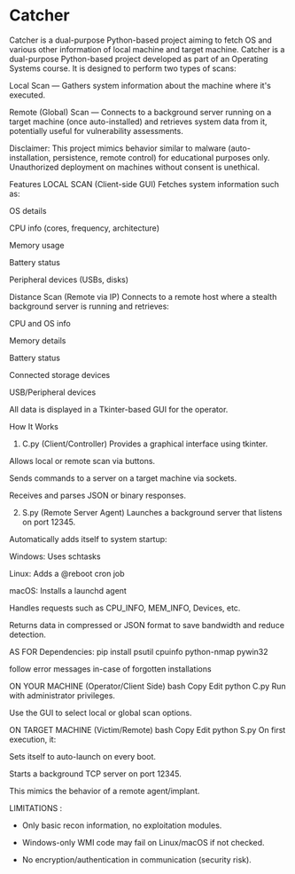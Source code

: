 # Catcher
Catcher is a dual-purpose Python-based project aiming to fetch OS and various other information of local machine and target machine.
Catcher is a dual-purpose Python-based project developed as part of an Operating Systems course. It is designed to perform two types of scans:

Local Scan — Gathers system information about the machine where it's executed.

Remote (Global) Scan — Connects to a background server running on a target machine (once auto-installed) and retrieves system data from it, potentially useful for vulnerability assessments.

Disclaimer: This project mimics behavior similar to malware (auto-installation, persistence, remote control) for educational purposes only. Unauthorized deployment on machines without consent is unethical.

Features
LOCAL SCAN (Client-side GUI)
Fetches system information such as:

OS details

CPU info (cores, frequency, architecture)

Memory usage

Battery status

Peripheral devices (USBs, disks)

Distance Scan (Remote via IP)
Connects to a remote host where a stealth background server is running and retrieves:

CPU and OS info

Memory details

Battery status

Connected storage devices

USB/Peripheral devices

All data is displayed in a Tkinter-based GUI for the operator.

How It Works
1. C.py (Client/Controller)
Provides a graphical interface using tkinter.

Allows local or remote scan via buttons.

Sends commands to a server on a target machine via sockets.

Receives and parses JSON or binary responses.

2. S.py (Remote Server Agent)
Launches a background server that listens on port 12345.

Automatically adds itself to system startup:

Windows: Uses schtasks

Linux: Adds a @reboot cron job

macOS: Installs a launchd agent

Handles requests such as CPU_INFO, MEM_INFO, Devices, etc.

Returns data in compressed or JSON format to save bandwidth and reduce detection.

AS FOR Dependencies: 
  pip install psutil cpuinfo python-nmap pywin32

follow error messages in-case of forgotten installations

ON YOUR MACHINE (Operator/Client Side)
bash
Copy
Edit
python C.py
Run with administrator privileges.

Use the GUI to select local or global scan options.

ON TARGET MACHINE (Victim/Remote)
bash
Copy
Edit
python S.py
On first execution, it:

Sets itself to auto-launch on every boot.

Starts a background TCP server on port 12345.

This mimics the behavior of a remote agent/implant.

LIMITATIONS :

*  Only basic recon information, no exploitation modules.

*  Windows-only WMI code may fail on Linux/macOS if not checked.

*  No encryption/authentication in communication (security risk).

